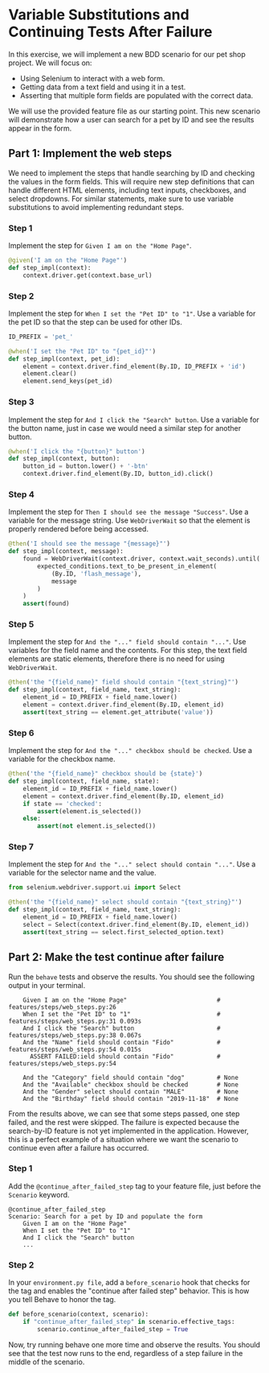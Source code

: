 # Variable Substitutions and Continuing Tests After Failure

In this exercise, we will implement a new BDD scenario for our pet shop project. We will focus on:
- Using Selenium to interact with a web form.
- Getting data from a text field and using it in a test.
- Asserting that multiple form fields are populated with the correct data.

We will use the provided feature file as our starting point. This new scenario will demonstrate how a user can search for a pet by ID and see the results appear in the form.

## Part 1: Implement the web steps

We need to implement the steps that handle searching by ID and checking the values in the form fields. This will require new step definitions that can handle different HTML elements, including text inputs, checkboxes, and select dropdowns. For similar statements, make sure to use variable substitutions to avoid implementing redundant steps.

### Step 1

Implement the step for `Given I am on the "Home Page"`.

```py
@given('I am on the "Home Page"')
def step_impl(context):
    context.driver.get(context.base_url)
```

### Step 2

Implement the step for `When I set the "Pet ID" to "1"`. Use a variable for the pet ID so that the step can be used for other IDs.

```py
ID_PREFIX = 'pet_'

@when('I set the "Pet ID" to "{pet_id}"')
def step_impl(context, pet_id):
    element = context.driver.find_element(By.ID, ID_PREFIX + 'id')
    element.clear()
    element.send_keys(pet_id)
```

### Step 3

Implement the step for `And I click the "Search" button`. Use a variable for the button name, just in case we would need a similar step for another button.

```py
@when('I click the "{button}" button')
def step_impl(context, button):
    button_id = button.lower() + '-btn'
    context.driver.find_element(By.ID, button_id).click()
```

### Step 4

Implement the step for `Then I should see the message "Success"`. Use a variable for the message string. Use `WebDriverWait` so that the element is properly rendered before being accessed.

```py
@then('I should see the message "{message}"')
def step_impl(context, message):
    found = WebDriverWait(context.driver, context.wait_seconds).until(
        expected_conditions.text_to_be_present_in_element(
            (By.ID, 'flash_message'),
            message
        )
    )
    assert(found)
```

### Step 5

Implement the step for `And the "..." field should contain "..."`. Use variables for the field name and the contents. For this step, the text field elements are static elements, therefore there is no need for using `WebDriverWait`.

```py
@then('the "{field_name}" field should contain "{text_string}"')
def step_impl(context, field_name, text_string):
    element_id = ID_PREFIX + field_name.lower()
    element = context.driver.find_element(By.ID, element_id)
    assert(text_string == element.get_attribute('value'))
```

### Step 6

Implement the step for `And the "..." checkbox should be checked`. Use a variable for the checkbox name.

```py
@then('the "{field_name}" checkbox should be {state}')
def step_impl(context, field_name, state):
    element_id = ID_PREFIX + field_name.lower()
    element = context.driver.find_element(By.ID, element_id)
    if state == 'checked':
        assert(element.is_selected())
    else:
        assert(not element.is_selected())
```

### Step 7

Implement the step for `And the "..." select should contain "..."`. Use a variable for the selector name and the value.

```py
from selenium.webdriver.support.ui import Select

@then('the "{field_name}" select should contain "{text_string}"')
def step_impl(context, field_name, text_string):
    element_id = ID_PREFIX + field_name.lower()
    select = Select(context.driver.find_element(By.ID, element_id))
    assert(text_string == select.first_selected_option.text)
```

## Part 2: Make the test continue after failure

Run the `behave` tests and observe the results. You should see the following output in your terminal.

```gherkin
    Given I am on the "Home Page"                         # features/steps/web_steps.py:26
    When I set the "Pet ID" to "1"                        # features/steps/web_steps.py:31 0.093s
    And I click the "Search" button                       # features/steps/web_steps.py:38 0.067s
    And the "Name" field should contain "Fido"            # features/steps/web_steps.py:54 0.015s
      ASSERT FAILED:ield should contain "Fido"            # features/steps/web_steps.py:54

    And the "Category" field should contain "dog"         # None
    And the "Available" checkbox should be checked        # None
    And the "Gender" select should contain "MALE"         # None
    And the "Birthday" field should contain "2019-11-18"  # None
```

From the results above, we can see that some steps passed, one step failed, and the rest were skipped. The failure is expected because the search-by-ID feature is not yet implemented in the application. However, this is a perfect example of a situation where we want the scenario to continue even after a failure has occurred.

### Step 1

Add the `@continue_after_failed_step` tag to your feature file, just before the `Scenario` keyword.

```gherkin
@continue_after_failed_step
Scenario: Search for a pet by ID and populate the form
    Given I am on the "Home Page"
    When I set the "Pet ID" to "1"
    And I click the "Search" button
    ...
```

### Step 2

In your `environment.py file`, add a `before_scenario` hook that checks for the tag and enables the "continue after failed step" behavior. This is how you tell Behave to honor the tag.

```py
def before_scenario(context, scenario):
    if "continue_after_failed_step" in scenario.effective_tags:
        scenario.continue_after_failed_step = True
```

Now, try running behave one more time and observe the results. You should see that the test now runs to the end, regardless of a step failure in the middle of the scenario.
